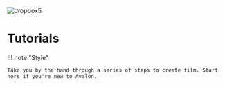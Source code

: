 ![dropbox5](https://user-images.githubusercontent.com/2152766/27342274-9e6203b8-55d7-11e7-8834-8e27bb75008a.png)

# Tutorials

!!! note "Style"
	
	Take you by the hand through a series of steps to create film. Start here if you're new to Avalon.
